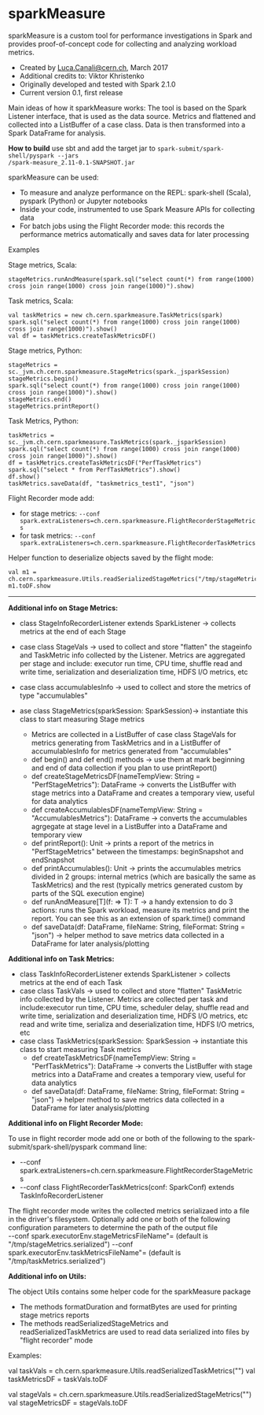 # sparkMeasure

sparkMeasure is a custom tool for performance investigations in Spark and provides proof-of-concept code for 
collecting and analyzing workload metrics.
 * Created by Luca.Canali@cern.ch, March 2017
 * Additional credits to: Viktor Khristenko 
 * Originally developed and tested with Spark 2.1.0 
 * Current version 0.1, first release

Main ideas of how it sparkMeasure works:
The tool is based on the Spark Listener interface, that is used as the data source. 
Metrics and flattened and collected into a ListBuffer of a case class. 
Data is then transformed into a Spark DataFrame for analysis.

**How to build** use sbt and add the target jar to 
<code>spark-submit/spark-shell/pyspark --jars <PATH>/spark-measure_2.11-0.1-SNAPSHOT.jar</code>

sparkMeasure can be used:
 * To measure and analyze performance on the REPL: spark-shell (Scala), pyspark (Python) or Jupyter notebooks
 * Inside your code, instrumented to use Spark Measure APIs for collecting data
 * For batch jobs using the Flight Recorder mode: this records the performance metrics automatically and saves data for later processing

Examples
 
Stage metrics, Scala:
```val stageMetrics = new ch.cern.sparkmeasure.StageMetrics(spark) 
stageMetrics.runAndMeasure(spark.sql("select count(*) from range(1000) cross join range(1000) cross join range(1000)").show)
```

Task metrics, Scala:
```
val taskMetrics = new ch.cern.sparkmeasure.TaskMetrics(spark)
spark.sql("select count(*) from range(1000) cross join range(1000) cross join range(1000)").show()
val df = taskMetrics.createTaskMetricsDF()
```

Stage metrics, Python:
```
stageMetrics = sc._jvm.ch.cern.sparkmeasure.StageMetrics(spark._jsparkSession)
stageMetrics.begin()
spark.sql("select count(*) from range(1000) cross join range(1000) cross join range(1000)").show()
stageMetrics.end()
stageMetrics.printReport()
```

Task Metrics, Python:
```
taskMetrics = sc._jvm.ch.cern.sparkmeasure.TaskMetrics(spark._jsparkSession)
spark.sql("select count(*) from range(1000) cross join range(1000) cross join range(1000)").show()
df = taskMetrics.createTaskMetricsDF("PerfTaskMetrics")
spark.sql("select * from PerfTaskMetrics").show()
df.show()
taskMetrics.saveData(df, "taskmetrics_test1", "json")
```

Flight Recorder mode add:
* for stage metrics: <code>--conf spark.extraListeners=ch.cern.sparkmeasure.FlightRecorderStageMetrics</code>
* for task metrics: <code>--conf spark.extraListeners=ch.cern.sparkmeasure.FlightRecorderTaskMetrics</code>

Helper function to deserialize objects saved by the flight mode:
```
val m1 = ch.cern.sparkmeasure.Utils.readSerializedStageMetrics("/tmp/stageMetrics.serialized")
m1.toDF.show
```

---
**Additional info on Stage Metrics:**

* class StageInfoRecorderListener extends SparkListener -> collects metrics at the end of each Stage
* case class StageVals -> used to collect and store "flatten" the stageinfo and TaskMetric info 
  collected by the Listener. Metrics are aggregated per stage and include: executor run time, 
  CPU time, shuffle read and write time, serialization and deserialization time, HDFS I/O metrics, etc
* case class accumulablesInfo -> used to collect and store the metrics of type "accumulables"

* ase class StageMetrics(sparkSession: SparkSession)-> instantiate this class to start measuring Stage metrics
   * Metrics are collected in a ListBuffer of case class StageVals for metrics generating from TaskMetrics and in a ListBuffer of accumulablesInfo
   for metrics generated from "accumulables"
   * def begin() and def end() methods -> use them at mark beginning and end of data collection if you plan to use printReport()
   * def createStageMetricsDF(nameTempView: String = "PerfStageMetrics"): DataFrame -> converts the ListBuffer with stage 
   metrics into a DataFrame and creates a temporary view, useful for data analytics
   * def createAccumulablesDF(nameTempView: String = "AccumulablesMetrics"): DataFrame -> converts the accumulables agrgegate
   at stage level in a ListBuffer into a DataFrame and temporary view
   * def printReport(): Unit -> prints a report of the metrics in "PerfStageMetrics" between the timestamps: beginSnapshot and
   endSnapshot
   * def printAccumulables(): Unit -> prints the accumulables metrics divided in 2 groups: internal metrics (which are
   basically the same as TaskMetrics) and the rest (typically metrics generated custom by parts of the SQL execution engine)
   * def runAndMeasure[T](f: => T): T -> a handy extension to do 3 actions: runs the Spark workload, measure its metrics
   and print the report. You can see this as an extension of spark.time() command
   * def saveData(df: DataFrame, fileName: String, fileFormat: String = "json") -> helper method to save metrics data collected 
   in a DataFrame for later analysis/plotting
   
   
**Additional info on Task Metrics:**

* class TaskInfoRecorderListener extends SparkListener > collects metrics at the end of each Task
* case class TaskVals -> used to collect and store "flatten" TaskMetric info collected by the Listener.
Metrics are collected per task and include:executor run time,  CPU time, scheduler delay, shuffle read and write time, 
serialization and deserialization time, HDFS I/O metrics, etc 
  read and write time, serializa and deserialization time, HDFS I/O metrics, etc
* case class TaskMetrics(sparkSession: SparkSession -> instantiate this class to start measuring Task metrics
   * def createTaskMetricsDF(nameTempView: String = "PerfTaskMetrics"): DataFrame ->  converts the ListBuffer with stage 
     metrics into a DataFrame and creates a temporary view, useful for data analytics
   * def saveData(df: DataFrame, fileName: String, fileFormat: String = "json") -> helper method to save metrics data collected 
      in a DataFrame for later analysis/plotting

**Additional info on Flight Recorder Mode:**

To use in flight recorder mode add one or both of the following to the spark-submit/spark-shell/pyspark command line:
 * --conf spark.extraListeners=ch.cern.sparkmeasure.FlightRecorderStageMetrics
 * --conf class FlightRecorderTaskMetrics(conf: SparkConf) extends TaskInfoRecorderListener

The flight recorder mode writes the collected metrics serializaed into a file in the driver's filesystem. 
Optionally add one or both of the following configuration parameters to determine the path of the output file  
--conf spark.executorEnv.stageMetricsFileName"=<file path> (default is "/tmp/stageMetrics.serialized")
--conf spark.executorEnv.taskMetricsFileName"=<file path> (default is "/tmp/taskMetrics.serialized")
 
**Additional info on Utils:**

The object Utils contains some helper code for the sparkMeasure package
 * The methods formatDuration and formatBytes are used for printing stage metrics reports
 * The methods readSerializedStageMetrics and readSerializedTaskMetrics are used to read data serialized 
 into files by "flight recorder" mode

Examples:

val taskVals = ch.cern.sparkmeasure.Utils.readSerializedTaskMetrics("<file name>")
val taskMetricsDF = taskVals.toDF

val stageVals = ch.cern.sparkmeasure.Utils.readSerializedStageMetrics("<file name>")
val stageMetricsDF = stageVals.toDF

